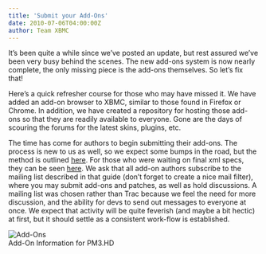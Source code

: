 ```yaml
---
title: 'Submit your Add-Ons'
date: 2010-07-06T04:00:00Z
author: Team XBMC
---
```

It’s been quite a while since we’ve posted an update, but rest assured we’ve been very busy behind the scenes. The new add-ons system is now nearly complete, the only missing piece is the add-ons themselves. So let’s fix that!

 Here’s a quick refresher course for those who may have missed it. We have added an add-on browser to XBMC, similar to those found in Firefox or Chrome. In addition, we have created a repository for hosting those add-ons so that they are readily available to everyone. Gone are the days of scouring the forums for the latest skins, plugins, etc.

 The time has come for authors to begin submitting their add-ons. The process is new to us as well, so we expect some bumps in the road, but the method is outlined [here](https://kodi.wiki/view/Official_Addons_Repository). For those who were waiting on final xml specs, they can be seen [here](https://kodi.wiki/view/Addons_for_XBMC). We ask that all add-on authors subscribe to the mailing list described in that guide (don’t forget to create a nice mail filter), where you may submit add-ons and patches, as well as hold discussions. A mailing list was chosen rather than Trac because we feel the need for more discussion, and the ability for devs to send out messages to everyone at once. We expect that activity will be quite feverish (and maybe a bit hectic) at first, but it should settle as a consistent work-flow is established.

 ![](/sites/default/files/uploads/screenshot016.png "Add-Ons")  
 Add-On Information for PM3.HD

  
